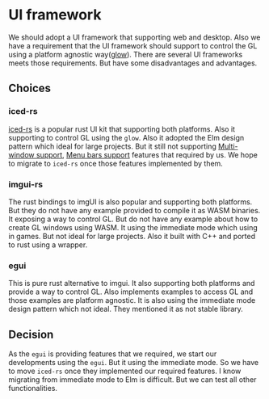 # UI framework

We should adopt a UI framework that supporting web and desktop. Also we have a requirement
that the UI framework should support to control the GL using a platform
agnostic way([glow](https://github.com/grovesNL/glow)). There are several
UI frameworks meets those requirements. But have some disadvantages and
advantages.

## Choices

### iced-rs

[iced-rs](https://github.com/iced-rs/iced) is a popular rust UI kit that supporting both platforms.
Also it supporting to control GL using the `glow`. Also it adopted the Elm design pattern which ideal
for large projects. But it still not supporting [Multi-window support](https://github.com/iced-rs/iced/issues/27),
[Menu bars support](https://github.com/iced-rs/iced/issues/114) features that required by us. We hope
to migrate to `iced-rs` once those features implemented by them.

### imgui-rs

The rust bindings to imgUI is also popular and supporting both platforms. But they do not have any
example provided to compile it as WASM binaries. It exposing a way to control GL. But do not have any example
about how to create GL windows using WASM.  It using the immediate mode which using in games. But not ideal
for large projects. Also it built with C++ and ported to rust using a wrapper.

### egui

This is pure rust alternative to imgui. It also supporting both platforms and provide a way to control GL.
Also implements examples to access GL and those examples are platform agnostic. It is also using the immediate
mode design pattern which not ideal. They mentioned it as not stable library.

## Decision

As the `egui` is providing features that we required, we start our developments using the `egui`. But it using the
immediate mode. So we have to move `iced-rs` once they implemented our required features. I know migrating from
immediate mode to Elm is difficult. But we can test all other functionalities.
